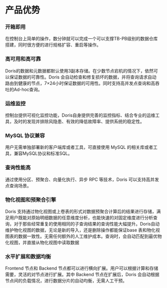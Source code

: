 # 产品优势

### 开箱即用

   在控制台上简单的操作，数分钟就可以完成一个可以支撑TB-PB级别的数据仓库搭建，同时很方便的进行规格扩容、重启等操作。

### 高可用和高可靠

  Doris的数据和元数据都默认使用3副本存储。在少数节点宕机的情况下，依然可以保证数据的可靠性。Doris 会自动检查和修复损坏的数据，并将查询请求自动  路由到健康的节点，7×24小时保证数据的可用性。同时支持高并发点查询和高吞吐的Ad-hoc查询。

### 运维监控

   控制台提供可视化监控功能，Doris自身提供完善的监控指标、结合专业的运维工具，及时的发现并排除风隐患、有效的降低故障率、提供系统的稳定性。

### MySQL 协议兼容

   用户无需单独部署新的客户端库或者工具，可直接使用 MySQL 的相关库或者工具，兼容MySQL协议和标准SQL。

### 查询性能高

   通过使用分区、预聚合、向量化执行、异步 RPC 等技术，Doris 可以支持高并发点查询场景。

### 物化视图和预聚合引擎

   Doris 支持通过物化视图或上卷表的形式对数据预聚合计算后的结果进行存储，满足用户既能对原始明细数据的任意维度分析，也能快速的对固定维度进行分析查询，对于那些经常重复的使用相同的子查询结果的查询性能大幅提升。Doris自动维护物化视图的数据，无论是新的导入，还是删除操作都能保证base 表和物化视图表的数据一致性。无需任何额外的人工维护成本。查询时，会自动匹配到最优物化视图，并直接从物化视图中读取数据

### 水平扩展和数据均衡

Frontend 节点和 Backend 节点都可以进行横向扩展。用户可以根据计算和存储需要，灵活的对节点进行扩展。其中 Backend 节点在扩展后，Doris 会自动根据节点间的负载情况，进行数据分片的自动均衡，无需人工干预。
